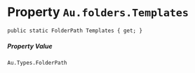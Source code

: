 # Property `Au.folders.Templates`

```
public static FolderPath Templates { get; }
```

##### Property Value

`Au.Types.FolderPath`